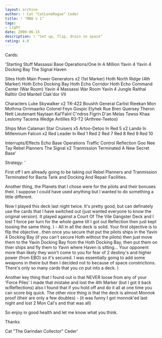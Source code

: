 ```yaml
---
layout: archive
author: ! Cat "CatLoneRogue" Ceder
title: ! "MBO v 1"
tags:
- Light
date: 2000-06-15
description: ! "Set up, flip, drain in space"
rating: 4.0
---
```

Cards: 

'Starting Stuff
Massassi Base Operations/One In A Million
Yavin 4
Yavin 4 Docking Bay
The Signal
Haven

Sites
Hoth Main Power Generators x2 (1st Marker)
Hoth North Ridge (4th Marker)
Hoth Echo Docking Bay
Hoth Echo Corridor
Hoth Echo Command Center (War Room)
Yavin 4 Massassi War Room
Yavin 4 Jungle
Raithal
Ralltiir
Ord Mantell
Clak'dor VII

Characters
Luke Skywalker x2
TK-422
Boushh
General Carlist Rieekan
Mon Mothma
Orrimaarko
Colonel Feyn Gospic
Elyhek Rue
Bren Quersey
Theron Nett
Lieutenant Naytaan
Kal'Falnl C'ndros
Figrin D'an
Melas
Tawss Khaa
Leslomy Tacema
Wedge Antilles
R3-T2 (Arthree-Teetoo)

Ships
Mon Calamari Star Cruisers x5
Artoo-Detoo In Red 5 x2
Lando In Millennium Falcon x2
Red Leader In Red 1
Red 2
Red 7
Red 8
Red 9
Red 10

Interrupts/Effects
Echo Base Operations
Traffic Control
Reflection
Goo Nee Tay
Rebel Planners
The Signal x2
Tranmission Terminated
A New Secret Base'

Strategy: '

First off I am allready going to be taking out Rebel Planners and Tranmission Terminated for Bacta Tank and Docking And Repair Facilities.

Another thing, the Planets that I chose were for the pilots and their bonuses their. I suppose I could have used anything but I wanted to do something a little different.

Now I played this deck last night twice. It's pretty good, but can definately use the cards that I have switched out (just wanted everyone to know the original version).
It played against a Court Of The Vile Gangster Deck and I lost 1 force per turn for the whole game till I got out Reflection then just kept loosing the same thing. ) - All in all the deck is solid.
Your first objective is to flip the objective...then once you secure that put the pilots ships in the Yavin 4 Docking Bay (if you can't secure Hoth without the pilots) then just move them to the Yavin Docking Bay from the Hoth Docking Bay, then put them on thier ships and fly them to Yavin where Haven is sitting...
Your opponent more than likely they won't come to you for fear of 2 destiny's and higher power (from EBO) so it's secured. I was essentially going to add some weapons in theire but then I decided not to because of space constrictions. There's only so many cards that you cn put into a deck. )

Another key thing that I found out is that NEVER loose from any of your 'Force Piles' I made that mistake and lost the 4th Marker (but I got it back w/Reflections) also I found that if you hold off and do it all at one time you can score big quick. The other nice thing is that the deck is almost Monnok proof (their are only a few doubles) - (it was funny I got monnok'ed last night and lost 2 Mon Cal's and that was all)

So enjoy in good health and let me know what you think.

Thanks

Cat "The Garindan Collector" Ceder'